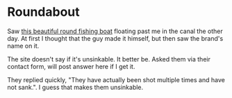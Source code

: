 # Roundabout

Saw [this beautiful round fishing boat](https://roundaboutwatercrafts.com) floating past me in the canal the other day.  At first I thought that the guy made it himself, but then saw the brand's name on it.

The site doesn't say if it's unsinkable.  It better be.  Asked them via their contact form, will post answer here if I get it.

They replied quickly, "They have actually been shot multiple times and have not sank.".  I guess that makes them unsinkable.
